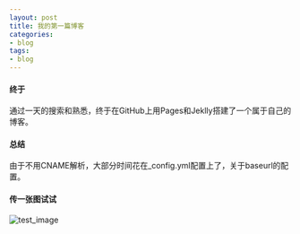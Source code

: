 ```yaml
---
layout: post
title: 我的第一篇博客 
categories:
- blog
tags:
- blog
---
```


#### 终于
通过一天的搜索和熟悉，终于在GitHub上用Pages和Jeklly搭建了一个属于自己的博客。

#### 总结
由于不用CNAME解析，大部分时间花在_config.yml配置上了，关于baseurl的配置。

#### 传一张图试试
![test_image](/blog/media/images/test/across.jpg)
